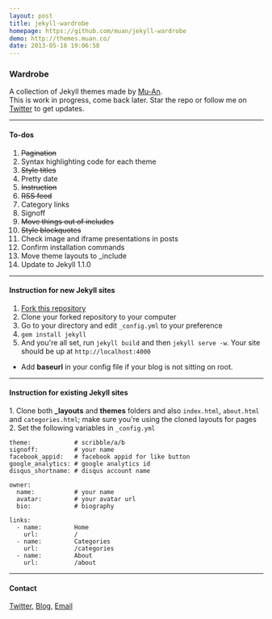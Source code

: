 ```yaml
---
layout: post
title: jekyll-wardrobe
homepage: https://github.com/muan/jekyll-wardrobe
demo: http://themes.muan.co/
date: 2013-05-18 19:06:58
---
```

### Wardrobe

A collection of Jekyll themes made by [Mu-An](http://muan.co).<br />
This is work in progress, come back later. Star the repo or follow me on [Twitter](https://twitter.com/muanchiou) to get updates.

---

#### To-dos

1. <del>Pagination</del>
2. Syntax highlighting code for each theme
3. <del>Style titles</del>
4. Pretty date
5. <del>Instruction</del>
6. <del>RSS feed</del>
7. Category links
8. Signoff
9. <del>Move things out of includes</del>
10. <del>Style blockquotes</del>
11. Check image and iframe presentations in posts
12. Confirm installation commands
13. Move theme layouts to _include
14. Update to Jekyll 1.1.0

---

#### Instruction for new Jekyll sites

1. [Fork this repository](https://github.com/muan/jekyll-wardrobe/fork)
2. Clone your forked repository to your computer
3. Go to your directory and edit `_config.yml` to your preference
4. `gem install jekyll`
5. And you're all set, run `jekyll build` and then `jekyll serve -w`. Your site should be up at `http://localhost:4000`

* Add **baseurl** in your config file if your blog is not sitting on root.

---

#### Instruction for existing Jekyll sites

1\. Clone both **_layouts** and **themes** folders and also `index.html`, `about.html` and `categories.html`; make sure you're using the cloned layouts for pages <br />
2\. 
Set the following variables in `_config.yml`  

    theme:            # scribble/a/b
    signoff:          # your name
    facebook_appid:   # facebook appid for like button
    google_analytics: # google analytics id
    disqus_shortname: # disqus account name
    
    owner:            
      name:           # your name
      avatar:         # your avatar url
      bio:            # biography
    
    links: 
      - name:         Home
        url:          /
      - name:         Categories
        url:          /categories
      - name:         About
        url:          /about
        
---

#### Contact

[Twitter](https://twitter.com/muanchiou), [Blog](http://muan.co), [Email](mailto:hello@muan.co)

